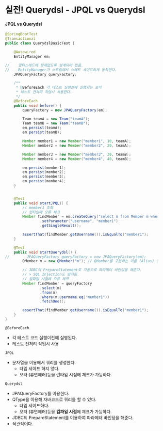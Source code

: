 # 실전! Querydsl - JPQL vs Querydsl

#### JPQL vs Querydsl
```java
@SpringBootTest
@Transactional
public class QuerydslBasicTest {

    @Autowired
    EntityManager em;

//    멀티스레드에 문제없도록 설계되어 있음.
//    EntityManager가 스프링에서 스레드 세이프하게 동작한다.
    JPAQueryFactory queryFactory;

    /**
     * @BeforeEach 각 테스트 실행전에 실행되는 로직
     * 테스트 전처리 작업시 사용한다.
     */
    @BeforeEach
    public void before() {
        queryFactory = new JPAQueryFactory(em);

        Team teamA = new Team("teamA");
        Team teamB = new Team("teamB");
        em.persist(teamA);
        em.persist(teamB);

        Member member1 = new Member("member1", 10, teamA);
        Member member2 = new Member("member2", 20, teamA);

        Member member3 = new Member("member3", 30, teamB);
        Member member4 = new Member("member4", 40, teamB);

        em.persist(member1);
        em.persist(member2);
        em.persist(member3);
        em.persist(member4);
    }


    @Test
    public void startJPQL() {
        // member1 조회
        // 런타임에 오류 체크
        Member findMember = em.createQuery("select m from Member m where m.username = :username", Member.class)
                .setParameter("username", "member1")
                .getSingleResult();

        assertThat(findMember.getUsername()).isEqualTo("member1");
    }

    @Test
    public void startQuerydsl() {
//        JPAQueryFactory queryFactory = new JPAQueryFactory(em);
        QMember m = new QMember("m"); // QMember를 구분하는 이름 (Alias) 크게 중요하진 않음

        // JDBC의 PrepareStatement로 자동으로 파라메터 바인딩을 해준다.
        // > SQL Injection도 방지됨.
        // 컴파일 시점에 오류 체크
        Member findMember = queryFactory
                .select(m)
                .from(m)
                .where(m.username.eq("member1"))
                .fetchOne();

        assertThat(findMember.getUsername()).isEqualTo("member1");
    }
}
```

`@BeforeEach`
- 각 테스트 코드 실행이전에 실행된다.
- 테스트 전처리 작업시 사용


`JPQL`
- 문자열을 이용해서 쿼리를 생성한다.
    - 타입 세이프 하지 않다.
    - 오타 (휴면에러)등을 런타임 시점에 체크가 가능하다.

`Querydsl`
- JPAQueryFactory를 이용한다.
- QType을 이용해 자바코드로 쿼리를 할 수 있다.
    - 타입 세이프하다.
    - 오타 (휴면에러)등을 **컴파일 시점**에 체크가 가능하다.
- JDBC의 PrepareStatement를 이용하여 파라메터 바인딩을 해준다.
- 직관적이다.
